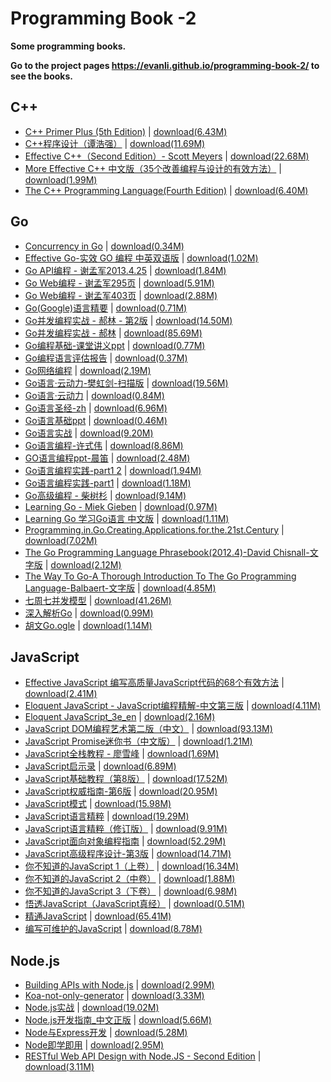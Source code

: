 # Programming Book -2

**Some programming books.**

**Go to the project pages https://evanli.github.io/programming-book-2/ to see the books.**

## C++

- [C++ Primer Plus (5th Edition)](./C++/C++%20Primer%20Plus%20%285th%20Edition%29.pdf) \| 	[download(6.43M)](https://github.com/EvanLi/programming-book-2/raw/master/C++/C++%20Primer%20Plus%20%285th%20Edition%29.pdf)
- [C++程序设计（谭浩强）](./C++/C++程序设计（谭浩强）.pdf) \| 	[download(11.69M)](https://github.com/EvanLi/programming-book-2/raw/master/C++/C++程序设计（谭浩强）.pdf)
- [Effective C++（Second Edition）- Scott Meyers](./C++/Effective%20C++（Second%20Edition）-%20Scott%20Meyers.pdf) \| 	[download(22.68M)](https://github.com/EvanLi/programming-book-2/raw/master/C++/Effective%20C++（Second%20Edition）-%20Scott%20Meyers.pdf)
- [More Effective C++ 中文版（35个改善编程与设计的有效方法）](./C++/More%20Effective%20C++%20中文版（35个改善编程与设计的有效方法）.pdf) \| 	[download(1.99M)](https://github.com/EvanLi/programming-book-2/raw/master/C++/More%20Effective%20C++%20中文版（35个改善编程与设计的有效方法）.pdf)
- [The C++ Programming Language(Fourth Edition)](./C++/The%20C++%20Programming%20Language%28Fourth%20Edition%29.pdf) \| 	[download(6.40M)](https://github.com/EvanLi/programming-book-2/raw/master/C++/The%20C++%20Programming%20Language%28Fourth%20Edition%29.pdf)

## Go

- [Concurrency in Go](./Go/Concurrency%20in%20Go.pdf) \| 	[download(0.34M)](https://github.com/EvanLi/programming-book-2/raw/master/Go/Concurrency%20in%20Go.pdf)
- [Effective Go-实效 GO 编程 中英双语版](./Go/Effective%20Go-实效%20GO%20编程%20中英双语版.pdf) \| 	[download(1.02M)](https://github.com/EvanLi/programming-book-2/raw/master/Go/Effective%20Go-实效%20GO%20编程%20中英双语版.pdf)
- [Go API编程 - 谢孟军2013.4.25](./Go/Go%20API编程%20-%20谢孟军2013.4.25.pdf) \| 	[download(1.84M)](https://github.com/EvanLi/programming-book-2/raw/master/Go/Go%20API编程%20-%20谢孟军2013.4.25.pdf)
- [Go Web编程 - 谢孟军295页](./Go/Go%20Web编程%20-%20谢孟军295页.pdf) \| 	[download(5.91M)](https://github.com/EvanLi/programming-book-2/raw/master/Go/Go%20Web编程%20-%20谢孟军295页.pdf)
- [Go Web编程 - 谢孟军403页](./Go/Go%20Web编程%20-%20谢孟军403页.pdf) \| 	[download(2.88M)](https://github.com/EvanLi/programming-book-2/raw/master/Go/Go%20Web编程%20-%20谢孟军403页.pdf)
- [Go(Google)语言精要](./Go/Go%28Google%29语言精要.pdf) \| 	[download(0.71M)](https://github.com/EvanLi/programming-book-2/raw/master/Go/Go%28Google%29语言精要.pdf)
- [Go并发编程实战 - 郝林 - 第2版](./Go/Go并发编程实战%20-%20郝林%20-%20第2版.pdf) \| 	[download(14.50M)](https://github.com/EvanLi/programming-book-2/raw/master/Go/Go并发编程实战%20-%20郝林%20-%20第2版.pdf)
- [Go并发编程实战 - 郝林](./Go/Go并发编程实战%20-%20郝林.pdf) \| 	[download(85.69M)](https://github.com/EvanLi/programming-book-2/raw/master/Go/Go并发编程实战%20-%20郝林.pdf)
- [Go编程基础-课堂讲义ppt](./Go/Go编程基础-课堂讲义ppt.pdf) \| 	[download(0.77M)](https://github.com/EvanLi/programming-book-2/raw/master/Go/Go编程基础-课堂讲义ppt.pdf)
- [Go编程语言评估报告](./Go/Go编程语言评估报告.pdf) \| 	[download(0.37M)](https://github.com/EvanLi/programming-book-2/raw/master/Go/Go编程语言评估报告.pdf)
- [Go网络编程](./Go/Go网络编程.pdf) \| 	[download(2.19M)](https://github.com/EvanLi/programming-book-2/raw/master/Go/Go网络编程.pdf)
- [Go语言·云动力-樊虹剑-扫描版](./Go/Go语言·云动力-樊虹剑-扫描版.pdf) \| 	[download(19.56M)](https://github.com/EvanLi/programming-book-2/raw/master/Go/Go语言·云动力-樊虹剑-扫描版.pdf)
- [Go语言·云动力](./Go/Go语言·云动力.pdf) \| 	[download(0.84M)](https://github.com/EvanLi/programming-book-2/raw/master/Go/Go语言·云动力.pdf)
- [Go语言圣经-zh](./Go/Go语言圣经-zh.pdf) \| 	[download(6.96M)](https://github.com/EvanLi/programming-book-2/raw/master/Go/Go语言圣经-zh.pdf)
- [Go语言基础ppt](./Go/Go语言基础ppt.pdf) \| 	[download(0.46M)](https://github.com/EvanLi/programming-book-2/raw/master/Go/Go语言基础ppt.pdf)
- [Go语言实战](./Go/Go语言实战.pdf) \| 	[download(9.20M)](https://github.com/EvanLi/programming-book-2/raw/master/Go/Go语言实战.pdf)
- [Go语言编程-许式伟](./Go/Go语言编程-许式伟.pdf) \| 	[download(8.86M)](https://github.com/EvanLi/programming-book-2/raw/master/Go/Go语言编程-许式伟.pdf)
- [GO语言编程ppt-晨笛](./Go/GO语言编程ppt-晨笛.pdf) \| 	[download(2.48M)](https://github.com/EvanLi/programming-book-2/raw/master/Go/GO语言编程ppt-晨笛.pdf)
- [Go语言编程实践-part1 2](./Go/Go语言编程实践-part1%202.pdf) \| 	[download(1.94M)](https://github.com/EvanLi/programming-book-2/raw/master/Go/Go语言编程实践-part1%202.pdf)
- [Go语言编程实践-part1](./Go/Go语言编程实践-part1.pdf) \| 	[download(1.18M)](https://github.com/EvanLi/programming-book-2/raw/master/Go/Go语言编程实践-part1.pdf)
- [Go高级编程 - 柴树杉](./Go/Go高级编程%20-%20柴树杉.pdf) \| 	[download(9.14M)](https://github.com/EvanLi/programming-book-2/raw/master/Go/Go高级编程%20-%20柴树杉.pdf)
- [Learning Go - Miek Gieben](./Go/Learning%20Go%20-%20Miek%20Gieben.pdf) \| 	[download(0.97M)](https://github.com/EvanLi/programming-book-2/raw/master/Go/Learning%20Go%20-%20Miek%20Gieben.pdf)
- [Learning Go 学习Go语言 中文版](./Go/Learning%20Go%20学习Go语言%20中文版.pdf) \| 	[download(1.11M)](https://github.com/EvanLi/programming-book-2/raw/master/Go/Learning%20Go%20学习Go语言%20中文版.pdf)
- [Programming.in.Go.Creating.Applications.for.the.21st.Century](./Go/Programming.in.Go.Creating.Applications.for.the.21st.Century.pdf) \| 	[download(7.02M)](https://github.com/EvanLi/programming-book-2/raw/master/Go/Programming.in.Go.Creating.Applications.for.the.21st.Century.pdf)
- [The Go Programming Language Phrasebook(2012.4)-David Chisnall-文字版](./Go/The%20Go%20Programming%20Language%20Phrasebook%282012.4%29-David%20Chisnall-文字版.pdf) \| 	[download(2.12M)](https://github.com/EvanLi/programming-book-2/raw/master/Go/The%20Go%20Programming%20Language%20Phrasebook%282012.4%29-David%20Chisnall-文字版.pdf)
- [The Way To Go-A Thorough Introduction To The Go Programming Language-Balbaert-文字版](./Go/The%20Way%20To%20Go-A%20Thorough%20Introduction%20To%20The%20Go%20Programming%20Language-Balbaert-文字版.pdf) \| 	[download(4.85M)](https://github.com/EvanLi/programming-book-2/raw/master/Go/The%20Way%20To%20Go-A%20Thorough%20Introduction%20To%20The%20Go%20Programming%20Language-Balbaert-文字版.pdf)
- [七周七并发模型](./Go/七周七并发模型.pdf) \| 	[download(41.26M)](https://github.com/EvanLi/programming-book-2/raw/master/Go/七周七并发模型.pdf)
- [深入解析Go](./Go/深入解析Go.pdf) \| 	[download(0.99M)](https://github.com/EvanLi/programming-book-2/raw/master/Go/深入解析Go.pdf)
- [胡文Go.ogle](./Go/胡文Go.ogle.pdf) \| 	[download(1.14M)](https://github.com/EvanLi/programming-book-2/raw/master/Go/胡文Go.ogle.pdf)

## JavaScript

- [Effective JavaScript 编写高质量JavaScript代码的68个有效方法](./JavaScript/Effective%20JavaScript%20编写高质量JavaScript代码的68个有效方法.pdf) \| 	[download(2.41M)](https://github.com/EvanLi/programming-book-2/raw/master/JavaScript/Effective%20JavaScript%20编写高质量JavaScript代码的68个有效方法.pdf)
- [Eloquent JavaScript - JavaScript编程精解-中文第三版](./JavaScript/Eloquent%20JavaScript%20-%20JavaScript编程精解-中文第三版.pdf) \| 	[download(4.11M)](https://github.com/EvanLi/programming-book-2/raw/master/JavaScript/Eloquent%20JavaScript%20-%20JavaScript编程精解-中文第三版.pdf)
- [Eloquent JavaScript_3e_en](./JavaScript/Eloquent%20JavaScript_3e_en.pdf) \| 	[download(2.16M)](https://github.com/EvanLi/programming-book-2/raw/master/JavaScript/Eloquent%20JavaScript_3e_en.pdf)
- [JavaScript DOM编程艺术第二版（中文）](./JavaScript/JavaScript%20DOM编程艺术第二版（中文）.pdf) \| 	[download(93.13M)](https://github.com/EvanLi/programming-book-2/raw/master/JavaScript/JavaScript%20DOM编程艺术第二版（中文）.pdf)
- [JavaScript Promise迷你书（中文版）](./JavaScript/JavaScript%20Promise迷你书（中文版）.pdf) \| 	[download(1.21M)](https://github.com/EvanLi/programming-book-2/raw/master/JavaScript/JavaScript%20Promise迷你书（中文版）.pdf)
- [JavaScript全栈教程 - 廖雪峰](./JavaScript/JavaScript全栈教程%20-%20廖雪峰.pdf) \| 	[download(1.69M)](https://github.com/EvanLi/programming-book-2/raw/master/JavaScript/JavaScript全栈教程%20-%20廖雪峰.pdf)
- [JavaScript启示录](./JavaScript/JavaScript启示录.pdf) \| 	[download(6.89M)](https://github.com/EvanLi/programming-book-2/raw/master/JavaScript/JavaScript启示录.pdf)
- [JavaScript基础教程（第8版）](./JavaScript/JavaScript基础教程（第8版）.pdf) \| 	[download(17.52M)](https://github.com/EvanLi/programming-book-2/raw/master/JavaScript/JavaScript基础教程（第8版）.pdf)
- [JavaScript权威指南-第6版](./JavaScript/JavaScript权威指南-第6版.pdf) \| 	[download(20.95M)](https://github.com/EvanLi/programming-book-2/raw/master/JavaScript/JavaScript权威指南-第6版.pdf)
- [JavaScript模式](./JavaScript/JavaScript模式.pdf) \| 	[download(15.98M)](https://github.com/EvanLi/programming-book-2/raw/master/JavaScript/JavaScript模式.pdf)
- [JavaScript语言精粹](./JavaScript/JavaScript语言精粹.pdf) \| 	[download(19.29M)](https://github.com/EvanLi/programming-book-2/raw/master/JavaScript/JavaScript语言精粹.pdf)
- [JavaScript语言精粹（修订版）](./JavaScript/JavaScript语言精粹（修订版）.pdf) \| 	[download(9.91M)](https://github.com/EvanLi/programming-book-2/raw/master/JavaScript/JavaScript语言精粹（修订版）.pdf)
- [JavaScript面向对象编程指南](./JavaScript/JavaScript面向对象编程指南.pdf) \| 	[download(52.29M)](https://github.com/EvanLi/programming-book-2/raw/master/JavaScript/JavaScript面向对象编程指南.pdf)
- [JavaScript高级程序设计-第3版](./JavaScript/JavaScript高级程序设计-第3版.pdf) \| 	[download(14.71M)](https://github.com/EvanLi/programming-book-2/raw/master/JavaScript/JavaScript高级程序设计-第3版.pdf)
- [你不知道的JavaScript 1（上卷）](./JavaScript/你不知道的JavaScript%201（上卷）.pdf) \| 	[download(16.34M)](https://github.com/EvanLi/programming-book-2/raw/master/JavaScript/你不知道的JavaScript%201（上卷）.pdf)
- [你不知道的JavaScript 2（中卷）](./JavaScript/你不知道的JavaScript%202（中卷）.pdf) \| 	[download(1.88M)](https://github.com/EvanLi/programming-book-2/raw/master/JavaScript/你不知道的JavaScript%202（中卷）.pdf)
- [你不知道的JavaScript 3（下卷）](./JavaScript/你不知道的JavaScript%203（下卷）.pdf) \| 	[download(6.98M)](https://github.com/EvanLi/programming-book-2/raw/master/JavaScript/你不知道的JavaScript%203（下卷）.pdf)
- [悟透JavaScript（JavaScript真经）](./JavaScript/悟透JavaScript（JavaScript真经）.pdf) \| 	[download(0.51M)](https://github.com/EvanLi/programming-book-2/raw/master/JavaScript/悟透JavaScript（JavaScript真经）.pdf)
- [精通JavaScript](./JavaScript/精通JavaScript.pdf) \| 	[download(65.41M)](https://github.com/EvanLi/programming-book-2/raw/master/JavaScript/精通JavaScript.pdf)
- [编写可维护的JavaScript](./JavaScript/编写可维护的JavaScript.pdf) \| 	[download(8.78M)](https://github.com/EvanLi/programming-book-2/raw/master/JavaScript/编写可维护的JavaScript.pdf)

## Node.js

- [Building APIs with Node.js](./Node.js/Building%20APIs%20with%20Node.js.pdf) \| 	[download(2.99M)](https://github.com/EvanLi/programming-book-2/raw/master/Node.js/Building%20APIs%20with%20Node.js.pdf)
- [Koa-not-only-generator](./Node.js/Koa-not-only-generator.pdf) \| 	[download(3.33M)](https://github.com/EvanLi/programming-book-2/raw/master/Node.js/Koa-not-only-generator.pdf)
- [Node.js实战](./Node.js/Node.js实战.pdf) \| 	[download(19.02M)](https://github.com/EvanLi/programming-book-2/raw/master/Node.js/Node.js实战.pdf)
- [Node.js开发指南_中文正版](./Node.js/Node.js开发指南_中文正版.pdf) \| 	[download(5.66M)](https://github.com/EvanLi/programming-book-2/raw/master/Node.js/Node.js开发指南_中文正版.pdf)
- [Node与Express开发](./Node.js/Node与Express开发.pdf) \| 	[download(5.28M)](https://github.com/EvanLi/programming-book-2/raw/master/Node.js/Node与Express开发.pdf)
- [Node即学即用](./Node.js/Node即学即用.pdf) \| 	[download(2.95M)](https://github.com/EvanLi/programming-book-2/raw/master/Node.js/Node即学即用.pdf)
- [RESTful Web API Design with Node.JS - Second Edition](./Node.js/RESTful%20Web%20API%20Design%20with%20Node.JS%20-%20Second%20Edition.pdf) \| 	[download(3.11M)](https://github.com/EvanLi/programming-book-2/raw/master/Node.js/RESTful%20Web%20API%20Design%20with%20Node.JS%20-%20Second%20Edition.pdf)
